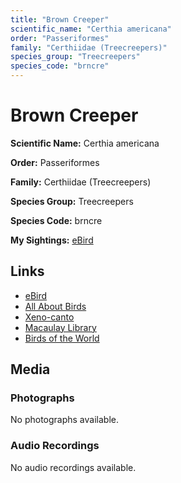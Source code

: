 ```yaml
---
title: "Brown Creeper"
scientific_name: "Certhia americana"
order: "Passeriformes"
family: "Certhiidae (Treecreepers)"
species_group: "Treecreepers"
species_code: "brncre"
---
```


# Brown Creeper

**Scientific Name:** Certhia americana

**Order:** Passeriformes

**Family:** Certhiidae (Treecreepers)

**Species Group:** Treecreepers

**Species Code:** brncre

**My Sightings:** [eBird](https://ebird.org/lifelist?r=world&time=life&spp=brncre)

## Links
* [eBird](https://ebird.org/species/brncre) 
* [All About Birds](https://www.allaboutbirds.org/guide/brncre) 
* [Xeno-canto](https://www.xeno-canto.org/species/certhia-americana) 
* [Macaulay Library](https://search.macaulaylibrary.org/catalog?taxonCode=brncre&sort=rating_rank_desc)
* [Birds of the World](https://birdsoftheworld.org/bow/species/brncre)

## Media
### Photographs
No photographs available.

### Audio Recordings
No audio recordings available.
